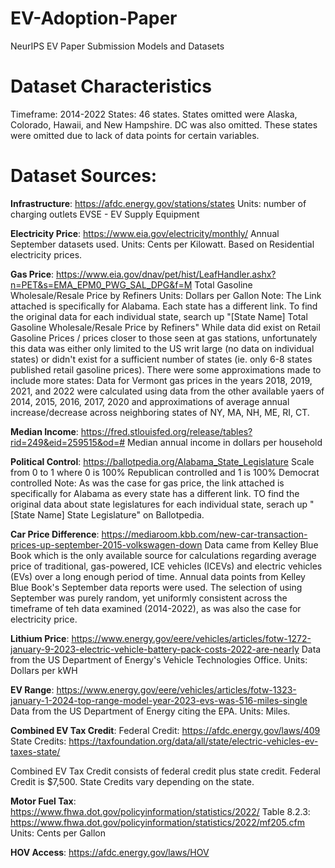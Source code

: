 # EV-Adoption-Paper
NeurIPS EV Paper Submission Models and Datasets

# Dataset Characteristics
Timeframe: 2014-2022
States: 46 states. States omitted were Alaska, Colorado, Hawaii, and New Hampshire. DC was also omitted. These states were omitted due to lack of data points for certain variables. 


# Dataset Sources:


**Infrastructure**: https://afdc.energy.gov/stations/states 
  Units: number of charging outlets 
  EVSE - EV Supply Equipment

**Electricity Price**: https://www.eia.gov/electricity/monthly/
  Annual September datasets used.
  Units: Cents per Kilowatt. 
  Based on Residential electricity prices.
  
**Gas Price**: https://www.eia.gov/dnav/pet/hist/LeafHandler.ashx?n=PET&s=EMA_EPM0_PWG_SAL_DPG&f=M 
  Total Gasoline Wholesale/Resale Price by Refiners
  Units: Dollars per Gallon
  Note: The Link attached is specifically for Alabama. Each state has a different link. To find the original data for each individual state, search up "[State Name] Total Gasoline Wholesale/Resale Price by Refiners"
  While data did exist on Retail Gasoline Prices /  prices closer to those seen at gas stations, unfortunately this data was either only limited to the US writ large (no data on individual states) or didn't exist for a sufficient number of states (ie. only 6-8 states published retail gasoline prices). 
  There were some approximations made to include more states:
  Data for Vermont gas prices in the years 2018, 2019, 2021, and 2022 were calculated using data from the other available yaers of 2014, 2015, 2016, 2017, 2020 and approximations of average annual increase/decrease across neighboring states of NY, MA, NH, ME, RI, CT. 


**Median Income**: https://fred.stlouisfed.org/release/tables?rid=249&eid=259515&od=# 
  Median annual income in dollars per household

**Political Control**: https://ballotpedia.org/Alabama_State_Legislature
  Scale from 0 to 1 where 0 is 100% Republican controlled and 1 is 100% Democrat controlled
  Note: As was the case for gas price, the link attached is specifically for Alabama as every state has a different link. TO find the original data about state legislatures for each individual state, serach up "[State Name] State Legislature" on Ballotpedia.

**Car Price Difference**: https://mediaroom.kbb.com/new-car-transaction-prices-up-september-2015-volkswagen-down
  Data came from Kelley Blue Book which is the only available source for calculations regarding average price of traditional, gas-powered, ICE vehicles (ICEVs) and electric vehicles (EVs) over a long enough period of time.
  Annual data points from Kelley Blue Book's September data reports were used. The selection of using September was purely random, yet uniformly consistent across the timeframe of teh data examined (2014-2022), as was also the case for electricity price.

**Lithium Price**: https://www.energy.gov/eere/vehicles/articles/fotw-1272-january-9-2023-electric-vehicle-battery-pack-costs-2022-are-nearly
  Data from the US Department of Energy's Vehicle Technologies Office. 
  Units: Dollars per kWH

**EV Range**: https://www.energy.gov/eere/vehicles/articles/fotw-1323-january-1-2024-top-range-model-year-2023-evs-was-516-miles-single
  Data from the US Department of Energy citing the EPA.
  Units: Miles.

**Combined EV Tax Credit**:
  Federal Credit: https://afdc.energy.gov/laws/409
  State Credits: https://taxfoundation.org/data/all/state/electric-vehicles-ev-taxes-state/

  Combined EV Tax Credit consists of federal credit plus state credit.
  Federal Credit is $7,500.
  State Credits vary depending on the state.

**Motor Fuel Tax**: https://www.fhwa.dot.gov/policyinformation/statistics/2022/ 
  Table 8.2.3: https://www.fhwa.dot.gov/policyinformation/statistics/2022/mf205.cfm
  Units: Cents per Gallon

**HOV Access**: https://afdc.energy.gov/laws/HOV 

  
